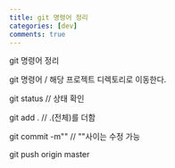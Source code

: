```yaml
---
title: git 명령어 정리
categories: [dev]
comments: true
---
```


git 명령어 정리



git 명령어 / 해당 프로젝트 디렉토리로 이동한다.

git status // 상태 확인

git add . // .(전체)를 더함

git commit -m"" // ""사이는 수정 가능

git push origin master 